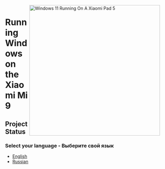 <img align="right" src="https://raw.githubusercontent.com/erdilS/Port-Windows-11-Xiaomi-Pad-5/main/nabu.png" width="425" alt="Windows 11 Running On A Xiaomi Pad 5">

# Running Windows on the Xiaomi Mi 9

## Project Status

### Select your language - Выберите свой язык

- [English](English/status.md)
- [Russian](Russian/status-ru.md)
